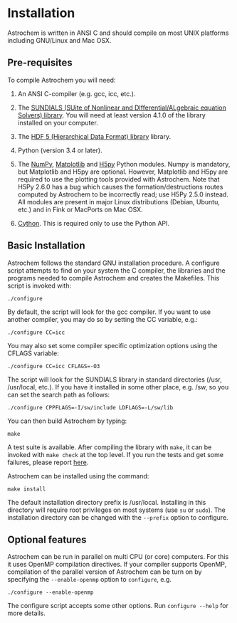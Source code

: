 Installation
============

Astrochem is written in ANSI C and should compile on most UNIX
platforms including GNU/Linux and Mac OSX.

Pre-requisites
--------------

To compile Astrochem you will need:

1. An ANSI C-compiler (e.g. gcc, icc, etc.).

2. The [SUNDIALS (SUite of Nonlinear and DIfferential/ALgebraic
   equation Solvers) library](http://computation.llnl.gov/casc/sundials/).
   You will need at least version 4.1.0 of the library installed on
   your computer.

3. The [HDF 5 (Hierarchical Data Format) library](http://www.hdfgroup.org/HDF5)
   library.

4. Python (version 3.4 or later).

5. The
   [NumPy](http://numpy.scipy.org/),
   [Matplotlib](https://matplotlib.org)
   and [H5py](http://www.h5py.org) Python modules.  Numpy is
   mandatory, but Matplotlib and H5py are optional. However, Matplotlib and
   H5py are required to use the plotting tools provided with
   Astrochem. Note that H5Py 2.6.0 has a bug which causes the
   formation/destructions routes computed by Astrochem to be
   incorrectly read; use H5Py 2.5.0 instead. All modules are present
   in major Linux distributions (Debian, Ubuntu, etc.)  and in Fink or
   MacPorts on Mac OSX.

6. [Cython](http://cython.org). This is required only to use the Python API.
 
Basic Installation
------------------

Astrochem follows the standard GNU installation procedure. A configure
script attempts to find on your system the C compiler, the libraries
and the programs needed to compile Astrochem and creates the
Makefiles. This script is invoked with:

```
./configure
```

By default, the script will look for the gcc compiler. If you want to
use another compiler, you may do so by setting the CC variable, e.g.:

```
./configure CC=icc
```

You may also set some compiler specific optimization options using the
CFLAGS variable:

```
./configure CC=icc CFLAGS=-O3
```

The script will look for the SUNDIALS library in standard directories
(/usr, /usr/local, etc.). If you have it installed in some other
place, e.g. /sw, so you can set the search path as follows:

```
./configure CPPFLAGS=-I/sw/include LDFLAGS=-L/sw/lib
```

You can then build Astrochem by typing:

```
make
```

A test suite is available.  After compiling the library with `make`,
it can be invoked with `make check` at the top level. If you run the
tests and get some failures, please report
[here](http://github.com/smaret/astrochem/issues?labels=Bug).

Astrochem can be installed using the command:

```
make install
```

The default installation directory prefix is /usr/local.  Installing
in this directory will require root privileges on most systems (use
`su` or `sudo`). The installation directory can be changed with the
`--prefix` option to configure.

Optional features
-----------------

Astrochem can be run in parallel on multi CPU (or core)
computers. For this it uses OpenMP compilation directives. If your
compiler supports OpenMP, compilation of the parallel version of
Astrochem can be turn on by specifying the `--enable-openmp` option to
`configure`, e.g.

```
./configure --enable-openmp
```

The configure script accepts some other options.  Run `configure
--help` for more details.
